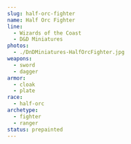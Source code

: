 ```yaml
---
slug: half-orc-fighter
name: Half Orc Fighter
line:
  - Wizards of the Coast
  - D&D Miniatures
photos:
  - ./DnDMiniatures-HalfOrcFighter.jpg
weapons:
  - sword
  - dagger
armor:
  - cloak
  - plate
race:
  - half-orc
archetype:
  - fighter
  - ranger
status: prepainted
---
```

